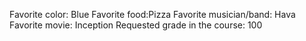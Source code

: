 Favorite color: Blue
Favorite food:Pizza 
Favorite musician/band: Hava
Favorite movie: Inception
Requested grade in the course: 100
